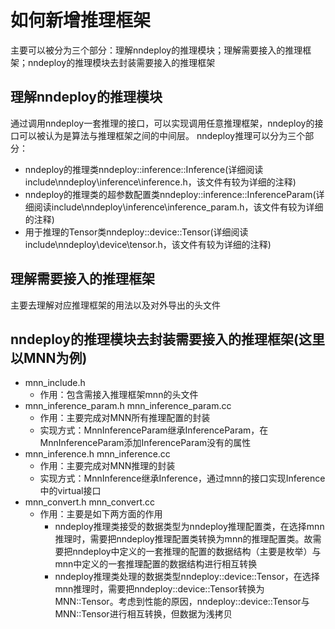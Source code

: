 # 如何新增推理框架
主要可以被分为三个部分：理解nndeploy的推理模块；理解需要接入的推理框架；nndeploy的推理模块去封装需要接入的推理框架

## 理解nndeploy的推理模块
通过调用nndeploy一套推理的接口，可以实现调用任意推理框架，nndeploy的接口可以被认为是算法与推理框架之间的中间层。
nndeploy推理可以分为三个部分：
+ nndeploy的推理类nndeploy::inference::Inference(详细阅读include\nndeploy\inference\inference.h，该文件有较为详细的注释)
+ nndeploy的推理类的超参数配置类nndeploy::inference::InferenceParam(详细阅读include\nndeploy\inference\inference_param.h，该文件有较为详细的注释)
+ 用于推理的Tensor类nndeploy::device::Tensor(详细阅读include\nndeploy\device\tensor.h，该文件有较为详细的注释)
  
## 理解需要接入的推理框架
主要去理解对应推理框架的用法以及对外导出的头文件

## nndeploy的推理模块去封装需要接入的推理框架(这里以MNN为例)
+ mnn_include.h 
  + 作用：包含需接入推理框架mnn的头文件
+ mnn_inference_param.h mnn_inference_param.cc
  + 作用：主要完成对MNN所有推理配置的封装
  + 实现方式：MnnInferenceParam继承InferenceParam，在MnnInferenceParam添加InferenceParam没有的属性
+ mnn_inference.h mnn_inference.cc
  + 作用：主要完成对MNN推理的封装
  + 实现方式：MnnInference继承Inference，通过mnn的接口实现Inference中的virtual接口
+ mnn_convert.h mnn_convert.cc
  + 作用：主要是如下两方面的作用
    + nndeploy推理类接受的数据类型为nndeploy推理配置类，在选择mnn推理时，需要把nndeploy推理配置类转换为mnn的推理配置类。故需要把nndeploy中定义的一套推理的配置的数据结构（主要是枚举）与 mnn中定义的一套推理配置的数据结构进行相互转换
    + nndeploy推理类处理的数据类型nndeploy::device::Tensor，在选择mnn推理时，需要把nndeploy::device::Tensor转换为MNN::Tensor。考虑到性能的原因，nndeploy::device::Tensor与MNN::Tensor进行相互转换，但数据为浅拷贝